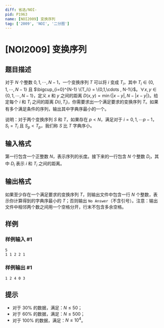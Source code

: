 ```yaml
---
diff: 省选/NOI-
pid: P1963
name: [NOI2009] 变换序列
tag: ['2009', 'NOI', '二分图']
---
```

# [NOI2009] 变换序列
## 题目描述

对于 $N$ 个整数 $0, 1, \cdots, N-1$，一个变换序列 $T$ 可以将 $i$ 变成 $T_i$，其中 $T_i \in \{ 0,1,\cdots, N-1\}$ 且 $\bigcup_{i=0}^{N-1} \{T_i\} = \{0,1,\cdots , N-1\}$。$\forall x,y \in  \{0,1,\cdots , N-1\}$，定义 $x$ 和 $y$ 之间的距离 $D(x,y)=\min\{|x-y|,N-|x-y|\}$。给定每个 $i$ 和 $T_i$ 之间的距离 $D(i,T_i)$，你需要求出一个满足要求的变换序列 $T$。如果有多个满足条件的序列，输出其中字典序最小的一个。

说明：对于两个变换序列 $S$ 和 $T$，如果存在 $p<N$，满足对于 $i=0,1,\cdots p-1$，$S_i=T_i$ 且 $S_p<T_p$，我们称 $S$ 比 $T$ 字典序小。
## 输入格式

第一行包含一个正整数 $N$，表示序列的长度。接下来的一行包含 $N$ 个整数 $D_i$，其中 $D_i$ 表示 $i$ 和 $T_i$ 之间的距离。
## 输出格式

如果至少存在一个满足要求的变换序列 $T$，则输出文件中包含一行 $N$ 个整数，表示你计算得到的字典序最小的 $T$；否则输出 `No Answer`（不含引号）。注意：输出文件中相邻两个数之间用一个空格分开，行末不包含多余空格。
## 样例

### 样例输入 #1
```
5
1 1 2 2 1

```
### 样例输出 #1
```
1 2 4 0 3
```
## 提示

- 对于 $30\%$ 的数据，满足：$N \le 50$；
- 对于 $60\%$ 的数据，满足：$N \le 500$；
- 对于 $100\%$ 的数据，满足：$N \le 10 ^ 4$。

